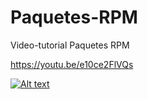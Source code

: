 # Paquetes-RPM
Video-tutorial Paquetes RPM



https://youtu.be/e10ce2FlVQs

[![Alt text](https://img.youtube.com/vi/e10ce2FlVQs/0.jpg)](https://www.youtube.com/watch?v=e10ce2FlVQs)

